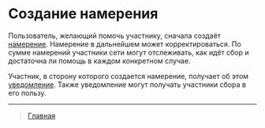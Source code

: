 # Создание намерения

Пользователь, желающий помочь участнику, сначала создаёт [намерение](../glossary/glossary.md). Намерение в дальнейшем может корректироваться. По сумме намерений участники сети могут отслеживать, как идёт сбор и достаточна ли помощь в каждом конкретном случае.

Участник, в сторону которого создается намерение, получает об этом [уведомление](../notifications/intention_created.md).
Также уведомление могут получать участники сбора в его пользу.

---
> [Главная](../index.md)
